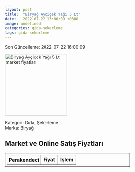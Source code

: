```yaml
---
layout: post
title:  "Biryağ Ayçiçek Yağı 5 Lt"
date:   2022-07-22 13:00:09 +0300
image: undefined
categories: gida-sekerleme
tags: gida-sekerleme
---
```


Son Güncelleme: 2022-07-22 16:00:09

<img src="undefined" width="200" alt="Biryağ Ayçiçek Yağı 5 Lt market fiyatları" />

Kategori: Gıda, Şekerleme
<br />
Marka: Biryağ

<h2>Market ve Online Satış Fiyatları</h2>

<table border="1" style="padding: 5px;width:80%;">
  <tr>
    <td style="padding: 5px;"><strong>Perakendeci</strong></td>
    <td><strong>Fiyat</strong></td>
    <td><strong>İşlem</strong></td>
  </tr>
  
</table>
